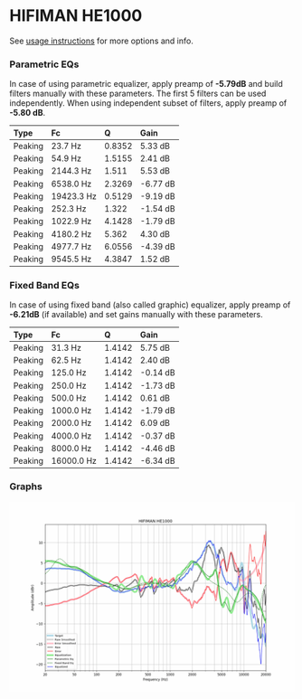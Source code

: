 # HIFIMAN HE1000
See [usage instructions](https://github.com/jaakkopasanen/AutoEq#usage) for more options and info.

### Parametric EQs
In case of using parametric equalizer, apply preamp of **-5.79dB** and build filters manually
with these parameters. The first 5 filters can be used independently.
When using independent subset of filters, apply preamp of **-5.80 dB**.

| Type    | Fc         |      Q | Gain     |
|:--------|:-----------|:-------|:---------|
| Peaking | 23.7 Hz    | 0.8352 | 5.33 dB  |
| Peaking | 54.9 Hz    | 1.5155 | 2.41 dB  |
| Peaking | 2144.3 Hz  | 1.511  | 5.53 dB  |
| Peaking | 6538.0 Hz  | 2.3269 | -6.77 dB |
| Peaking | 19423.3 Hz | 0.5129 | -9.19 dB |
| Peaking | 252.3 Hz   | 1.322  | -1.54 dB |
| Peaking | 1022.9 Hz  | 4.1428 | -1.79 dB |
| Peaking | 4180.2 Hz  | 5.362  | 4.30 dB  |
| Peaking | 4977.7 Hz  | 6.0556 | -4.39 dB |
| Peaking | 9545.5 Hz  | 4.3847 | 1.52 dB  |

### Fixed Band EQs
In case of using fixed band (also called graphic) equalizer, apply preamp of **-6.21dB**
(if available) and set gains manually with these parameters.

| Type    | Fc         |      Q | Gain     |
|:--------|:-----------|:-------|:---------|
| Peaking | 31.3 Hz    | 1.4142 | 5.75 dB  |
| Peaking | 62.5 Hz    | 1.4142 | 2.40 dB  |
| Peaking | 125.0 Hz   | 1.4142 | -0.14 dB |
| Peaking | 250.0 Hz   | 1.4142 | -1.73 dB |
| Peaking | 500.0 Hz   | 1.4142 | 0.61 dB  |
| Peaking | 1000.0 Hz  | 1.4142 | -1.79 dB |
| Peaking | 2000.0 Hz  | 1.4142 | 6.09 dB  |
| Peaking | 4000.0 Hz  | 1.4142 | -0.37 dB |
| Peaking | 8000.0 Hz  | 1.4142 | -4.46 dB |
| Peaking | 16000.0 Hz | 1.4142 | -6.34 dB |

### Graphs
![](./HIFIMAN%20HE1000.png)